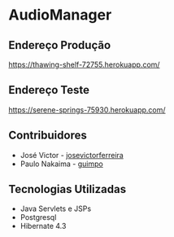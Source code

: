 # AudioManager

## Endereço Produção
  https://thawing-shelf-72755.herokuapp.com/

## Endereço Teste
  https://serene-springs-75930.herokuapp.com/
  
## Contribuidores
 - José Victor - [josevictorferreira](http://github.com/josevictorferreira/)
 - Paulo Nakaima - [guimpo](http://github.com/guimpo/)
 
## Tecnologias Utilizadas
 - Java Servlets e JSPs
 - Postgresql
 - Hibernate 4.3
